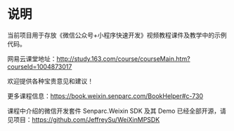 # 说明

当前项目用于存放《微信公众号+小程序快速开发》视频教程课件及教学中的示例代码。

网易云课堂地址：http://study.163.com/course/courseMain.htm?courseId=1004873017

欢迎提供各种宝贵意见和建议！

更多课程信息：https://book.weixin.senparc.com/BookHelper#c-730

课程中介绍的微信开发套件 Senparc.Weixin SDK 及其 Demo 已经全部开源，请见项目：https://github.com/JeffreySu/WeiXinMPSDK
